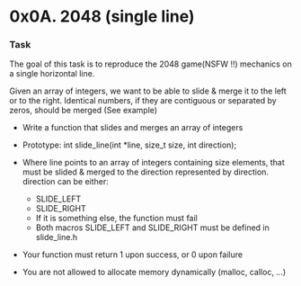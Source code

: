 # 0x0A. 2048 (single line)

### Task

The goal of this task is to reproduce the 2048 game(NSFW !!) mechanics on a single horizontal line.

Given an array of integers, we want to be able to slide & merge it to the left or to the right. Identical numbers, if they are contiguous or separated by zeros, should be merged (See example)

* Write a function that slides and merges an array of integers
* Prototype: int slide_line(int *line, size_t size, int direction);
* Where line points to an array of integers containing size elements, that must be slided & merged to the direction represented by direction. direction can be either:

    * SLIDE_LEFT
    * SLIDE_RIGHT
    * If it is something else, the function must fail
    * Both macros SLIDE_LEFT and SLIDE_RIGHT must be defined in slide_line.h

* Your function must return 1 upon success, or 0 upon failure
* You are not allowed to allocate memory dynamically (malloc, calloc, …)
